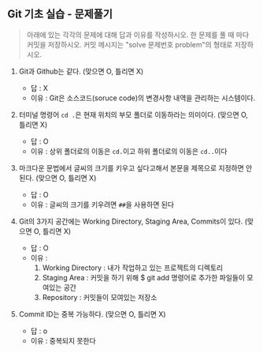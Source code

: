 ## Git 기초 실습 - 문제풀기

> 아래에 있는 각각의 문제에 대해 답과 이유를 작성하시오.
> 한 문제를 풀 때 마다 커밋을 저장하시오. 커밋 메시지는 "solve 문제번호 problem"의 형태로 저장하시오.



1. Git과 Github는 같다. (맞으면 O, 틀리면 X)

   - 답 : X
   - 이유 : Git은 소스코드(soruce code)의 변경사항 내역을 관리하는 시스템이다.

   

2. 터미널 명령어 `cd .`은 현재 위치의 부모 폴더로 이동하라는 의미이다. (맞으면 O, 틀리면 X)

   - 답 : O
   - 이유 : 상위 폴더로의 이동은 `cd.`이고 하위 폴더로의 이동은 `cd..`이다 



3. 마크다운 문법에서 글씨의 크기를 키우고 싶다고해서 본문을 제목으로 지정하면 안된다. (맞으면 O, 틀리면 X)
   - 답 : O
   - 이유 : 글씨의 크기를 키우려면 `##`을 사용하면 된다



4. Git의 3가지 공간에는 Working Directory, Staging Area, Commits이 있다. (맞으면 O, 틀리면 X)
   - 답 : O 
   - 이유 : 
     1. Working Directory : 내가 작업하고 있는 프로젝트의 디렉토리
     2. Staging Area : 커밋을 하기 위해 $ git add 명령어로 추가한 파일들이 모여있는 공간
     3. Repository : 커밋들이 모여있는 저장소



5. Commit ID는 중복 가능하다. (맞으면 O, 틀리면 X)
   - 답 : o 
   - 이유 : 중복되지 못한다